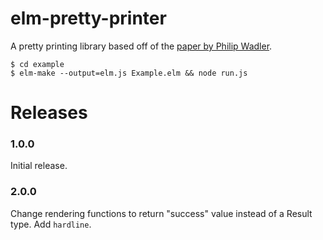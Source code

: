 # elm-pretty-printer

A pretty printing library based off of the [paper by Philip Wadler](https://homepages.inf.ed.ac.uk/wadler/papers/prettier/prettier.pdf).

```
$ cd example
$ elm-make --output=elm.js Example.elm && node run.js
```


# Releases
### 1.0.0

Initial release.

### 2.0.0

Change rendering functions to return "success" value instead of a Result type. Add `hardline`.
